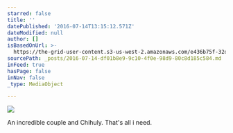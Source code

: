 ```yaml
---
starred: false
title: ''
datePublished: '2016-07-14T13:15:12.571Z'
dateModified: null
author: []
isBasedOnUrl: >-
  https://the-grid-user-content.s3-us-west-2.amazonaws.com/e436b75f-32d0-40fd-a2a5-c9f47ed9ddc2.jpg
sourcePath: _posts/2016-07-14-df01b8e9-9c10-4f0e-98d9-80c8d185c584.md
inFeed: true
hasPage: false
inNav: false
_type: MediaObject

---
```

![](https://the-grid-user-content.s3-us-west-2.amazonaws.com/e436b75f-32d0-40fd-a2a5-c9f47ed9ddc2.jpg)

An incredible couple and Chihuly. That's all i need.